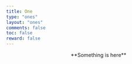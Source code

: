 ```yaml
---
title: One
type: "ones"
layout: "ones"
comments: false
toc: false
reward: false
---
```










<center>**Something is here**</center>